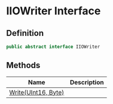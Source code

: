 # IIOWriter Interface
## Definition

```c#
public abstract interface IIOWriter
```

## Methods

| Name | Description |
| ---- | ----------- |
| [Write(UInt16, Byte)](MrKWatkins.EmulatorTestSuites.Z80.IIOWriter.Write.md) |  |

